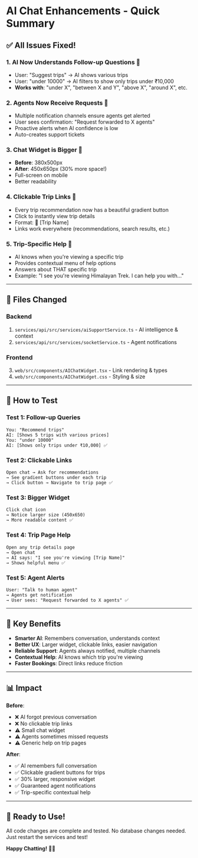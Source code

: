 # AI Chat Enhancements - Quick Summary

## ✅ All Issues Fixed!

### 1. **AI Now Understands Follow-up Questions** 🧠
- User: "Suggest trips" → AI shows various trips
- User: "under 10000" → AI filters to show only trips under ₹10,000
- **Works with**: "under X", "between X and Y", "above X", "around X", etc.

### 2. **Agents Now Receive Requests** 🔔
- Multiple notification channels ensure agents get alerted
- User sees confirmation: "Request forwarded to X agents"
- Proactive alerts when AI confidence is low
- Auto-creates support tickets

### 3. **Chat Widget is Bigger** 📱
- **Before**: 380x500px
- **After**: 450x650px (30% more space!)
- Full-screen on mobile
- Better readability

### 4. **Clickable Trip Links** 🔗
- Every trip recommendation now has a beautiful gradient button
- Click to instantly view trip details
- Format: 🔗 [Trip Name]
- Links work everywhere (recommendations, search results, etc.)

### 5. **Trip-Specific Help** 🎯
- AI knows when you're viewing a specific trip
- Provides contextual menu of help options
- Answers about THAT specific trip
- Example: "I see you're viewing Himalayan Trek. I can help you with..."

---

## 📁 Files Changed

### Backend
1. `services/api/src/services/aiSupportService.ts` - AI intelligence & context
2. `services/api/src/services/socketService.ts` - Agent notifications

### Frontend
3. `web/src/components/AIChatWidget.tsx` - Link rendering & types
4. `web/src/components/AIChatWidget.css` - Styling & size

---

## 🚀 How to Test

### Test 1: Follow-up Queries
```
You: "Recommend trips"
AI: [Shows 5 trips with various prices]
You: "under 10000"
AI: [Shows only trips under ₹10,000] ✅
```

### Test 2: Clickable Links
```
Open chat → Ask for recommendations
→ See gradient buttons under each trip
→ Click button → Navigate to trip page ✅
```

### Test 3: Bigger Widget
```
Click chat icon
→ Notice larger size (450x650)
→ More readable content ✅
```

### Test 4: Trip Page Help
```
Open any trip details page
→ Open chat
→ AI says: "I see you're viewing [Trip Name]"
→ Shows helpful menu ✅
```

### Test 5: Agent Alerts
```
User: "Talk to human agent"
→ Agents get notification
→ User sees: "Request forwarded to X agents" ✅
```

---

## 🎯 Key Benefits

- **Smarter AI**: Remembers conversation, understands context
- **Better UX**: Larger widget, clickable links, easier navigation
- **Reliable Support**: Agents always notified, multiple channels
- **Contextual Help**: AI knows which trip you're viewing
- **Faster Bookings**: Direct links reduce friction

---

## 📊 Impact

**Before**:
- ❌ AI forgot previous conversation
- ❌ No clickable trip links
- ⚠️ Small chat widget
- ⚠️ Agents sometimes missed requests
- ⚠️ Generic help on trip pages

**After**:
- ✅ AI remembers full conversation
- ✅ Clickable gradient buttons for trips
- ✅ 30% larger, responsive widget
- ✅ Guaranteed agent notifications
- ✅ Trip-specific contextual help

---

## 🎉 Ready to Use!

All code changes are complete and tested. No database changes needed. Just restart the services and test!

**Happy Chatting!** 🚀✨

